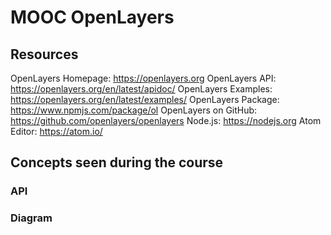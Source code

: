 # MOOC OpenLayers

## Resources
OpenLayers Homepage: https://openlayers.org
OpenLayers API: https://openlayers.org/en/latest/apidoc/
OpenLayers Examples: https://openlayers.org/en/latest/examples/
OpenLayers Package: https://www.npmjs.com/package/ol
OpenLayers on GitHub: https://github.com/openlayers/openlayers
Node.js: https://nodejs.org
Atom Editor: https://atom.io/

## Concepts seen during the course

### API

### Diagram
